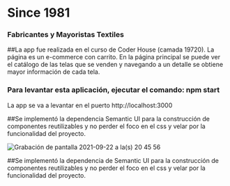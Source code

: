 # Since 1981 
### Fabricantes y Mayoristas Textiles

##La app fue realizada en el curso de Coder House (camada 19720). La página es un e-commerce con carrito. 
En la página principal se puede ver el catálogo de las telas que se venden y navegando a un detalle se obtiene mayor información de cada tela. 

### Para levantar esta aplicación, ejecutar el comando: npm start

La app se va a levantar en el puerto http://localhost:3000

##Se implementó la dependencia Semantic UI para la construcción de componentes reutilizables y no perder el foco en el css y velar por la funcionalidad del proyecto.

![Grabación de pantalla 2021-09-22 a la(s) 20 45 56](https://user-images.githubusercontent.com/82186713/134436821-c0736b04-aec7-4629-95cf-3c697a4ae209.gif)

##Se implementó la dependencia de Semantic UI para la construcción de componentes reutilizables y no perder el foco en el css y velar por la funcionalidad del proyecto.
